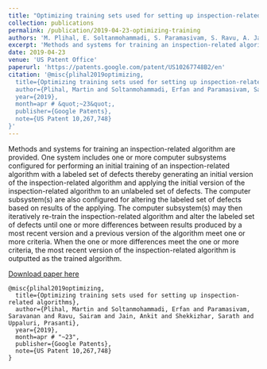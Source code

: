 ```yaml
---
title: "Optimizing training sets used for setting up inspection-related algorithms"
collection: publications
permalink: /publication/2019-04-23-optimizing-training
authors: 'M. Plihal, E. Soltanmohammadi, S. Paramasivam, S. Ravu, A. Jain, S. Shekkizhar, P. Uppaluri'
excerpt: 'Methods and systems for training an inspection-related algorithm are provided. One system includes one or more computer subsystems configured for performing an initial training of an inspection-related algorithm with a labeled set of defects thereby generating an initial version of the inspection-related algorithm and applying the initial version of the inspection-related algorithm to an unlabeled set of defects.'
date: 2019-04-23
venue: 'US Patent Office'
paperurl: 'https://patents.google.com/patent/US10267748B2/en'
citation: '@misc{plihal2019optimizing,
  title={Optimizing training sets used for setting up inspection-related algorithms},
  author={Plihal, Martin and Soltanmohammadi, Erfan and Paramasivam, Saravanan and Ravu, Sairam and Jain, Ankit and Shekkizhar, Sarath and Uppaluri, Prasanti},
  year={2019},
  month=apr # &quot;~23&quot;,
  publisher={Google Patents},
  note={US Patent 10,267,748}
}'
---
```

Methods and systems for training an inspection-related algorithm are provided. One system includes one or more computer subsystems configured for performing an initial training of an inspection-related algorithm with a labeled set of defects thereby generating an initial version of the inspection-related algorithm and applying the initial version of the inspection-related algorithm to an unlabeled set of defects. The computer subsystem(s) are also configured for altering the labeled set of defects based on results of the applying. The computer subsystem(s) may then iteratively re-train the inspection-related algorithm and alter the labeled set of defects until one or more differences between results produced by a most recent version and a previous version of the algorithm meet one or more criteria. When the one or more differences meet the one or more criteria, the most recent version of the inspection-related algorithm is outputted as the trained algorithm.

[Download paper here](https://patents.google.com/patent/US10267748B2/en)

```
@misc{plihal2019optimizing,
  title={Optimizing training sets used for setting up inspection-related algorithms},
  author={Plihal, Martin and Soltanmohammadi, Erfan and Paramasivam, Saravanan and Ravu, Sairam and Jain, Ankit and Shekkizhar, Sarath and Uppaluri, Prasanti},
  year={2019},
  month=apr # "~23",
  publisher={Google Patents},
  note={US Patent 10,267,748}
}
```